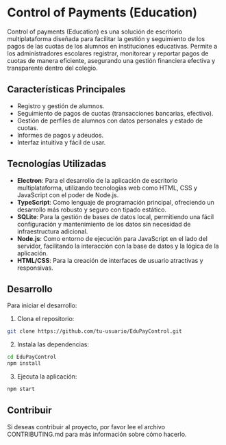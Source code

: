 # Control of Payments (Education)

Control of payments (Education) es una solución de escritorio multiplataforma diseñada para facilitar la gestión y seguimiento de los pagos de las cuotas de los alumnos en instituciones educativas. Permite a los administradores escolares registrar, monitorear y reportar pagos de cuotas de manera eficiente, asegurando una gestión financiera efectiva y transparente dentro del colegio.

## Características Principales

- Registro y gestión de alumnos.
- Seguimiento de pagos de cuotas (transacciones bancarias, efectivo).
- Gestión de perfiles de alumnos con datos personales y estado de cuotas.
- Informes de pagos y adeudos.
- Interfaz intuitiva y fácil de usar.

## Tecnologías Utilizadas

- **Electron**: Para el desarrollo de la aplicación de escritorio multiplataforma, utilizando tecnologías web como HTML, CSS y JavaScript con el poder de Node.js.
- **TypeScript**: Como lenguaje de programación principal, ofreciendo un desarrollo más robusto y seguro con tipado estático.
- **SQLite**: Para la gestión de bases de datos local, permitiendo una fácil configuración y mantenimiento de los datos sin necesidad de infraestructura adicional.
- **Node.js**: Como entorno de ejecución para JavaScript en el lado del servidor, facilitando la interacción con la base de datos y la lógica de la aplicación.
- **HTML/CSS**: Para la creación de interfaces de usuario atractivas y responsivas.

## Desarrollo

Para iniciar el desarrollo:

1. Clona el repositorio:
```bash
git clone https://github.com/tu-usuario/EduPayControl.git
```

2. Instala las dependencias:
```bash
cd EduPayControl
npm install
```

3. Ejecuta la aplicación:
```bash
npm start
```

## Contribuir

Si deseas contribuir al proyecto, por favor lee el archivo CONTRIBUTING.md para más información sobre cómo hacerlo.
```

